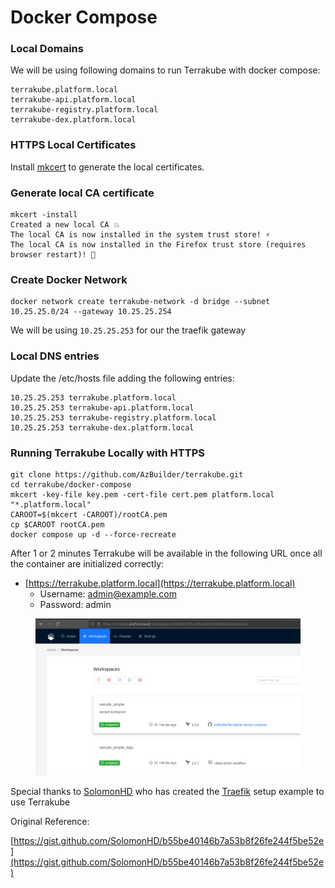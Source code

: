 # Docker Compose

### Local Domains

We will be using following domains to run Terrakube with docker compose:

```
terrakube.platform.local
terrakube-api.platform.local
terrakube-registry.platform.local
terrakube-dex.platform.local
```

### HTTPS Local Certificates

Install [mkcert](https://github.com/FiloSottile/mkcert#installation) to generate the local certificates.

### Generate local CA certificate

```
mkcert -install
Created a new local CA 💥
The local CA is now installed in the system trust store! ⚡️
The local CA is now installed in the Firefox trust store (requires browser restart)! 🦊
```

### Create Docker Network

```
docker network create terrakube-network -d bridge --subnet 10.25.25.0/24 --gateway 10.25.25.254
```

We will be using `10.25.25.253` for our the traefik gateway

### Local DNS entries

Update the /etc/hosts file adding the following entries:

```
10.25.25.253 terrakube.platform.local
10.25.25.253 terrakube-api.platform.local
10.25.25.253 terrakube-registry.platform.local
10.25.25.253 terrakube-dex.platform.local
```

### Running Terrakube Locally with HTTPS

```
git clone https://github.com/AzBuilder/terrakube.git
cd terrakube/docker-compose
mkcert -key-file key.pem -cert-file cert.pem platform.local "*.platform.local"
CAROOT=$(mkcert -CAROOT)/rootCA.pem
cp $CAROOT rootCA.pem
docker compose up -d --force-recreate
```

After 1 or 2 minutes Terrakube will be available in the following URL once all the container are initialized correctly:

* [https://terrakube.platform.local](https://terrakube.platform.local)
  * Username: [admin@example.com](mailto:admin@example.com)
  * Password: admin

<figure><img src="../.gitbook/assets/image (404).png" alt=""><figcaption></figcaption></figure>

Special thanks to [SolomonHD](https://gist.github.com/SolomonHD) who has created the [Traefik](https://doc.traefik.io/traefik/) setup example to use Terrakube

Original Reference:

[https://gist.github.com/SolomonHD/b55be40146b7a53b8f26fe244f5be52e](https://gist.github.com/SolomonHD/b55be40146b7a53b8f26fe244f5be52e)
